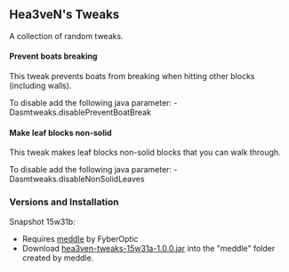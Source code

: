 ## Hea3veN's Tweaks

A collection of random tweaks.

#### Prevent boats breaking

This tweak prevents boats from breaking when hitting other blocks (including walls).

To disable add the following java parameter: -Dasmtweaks.disablePreventBoatBreak

#### Make leaf blocks non-solid

This tweak makes leaf blocks non-solid blocks that you can walk through.

To disable add the following java parameter: -Dasmtweaks.disableNonSolidLeaves

### Versions and Installation

Snapshot 15w31b:
 * Requires [meddle](http://www.minecraftforum.net/forums/mapping-and-modding/minecraft-mods/2488387-meddle-minecraft-tweakclass-mod-loader-15w31a) by FyberOptic
 * Download [hea3ven-tweaks-15w31a-1.0.0.jar](http://www.mediafire.com/download/y5q6qlvdkc2lewd/hea3ven-tweaks-15w31a-1.0.0.jar) into the "meddle" folder created by meddle.

